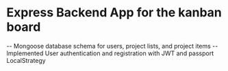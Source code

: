 # Express Backend App for the kanban board

-- Mongoose database schema for users, project lists, and project items
-- Implemented User authentication and registration with JWT and passport LocalStrategy


